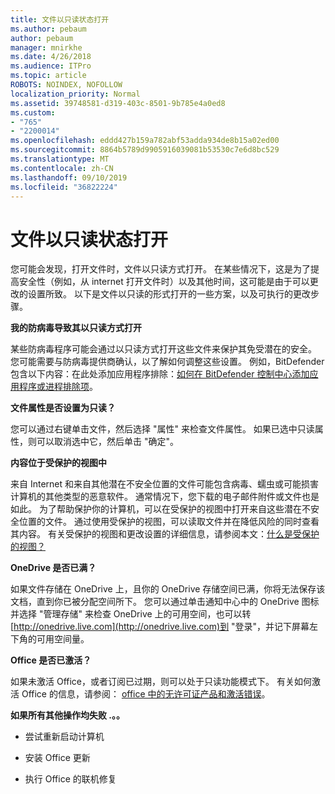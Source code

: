 ```yaml
---
title: 文件以只读状态打开
ms.author: pebaum
author: pebaum
manager: mnirkhe
ms.date: 4/26/2018
ms.audience: ITPro
ms.topic: article
ROBOTS: NOINDEX, NOFOLLOW
localization_priority: Normal
ms.assetid: 39748581-d319-403c-8501-9b785e4a0ed8
ms.custom:
- "765"
- "2200014"
ms.openlocfilehash: eddd427b159a782abf53adda934de8b15a02ed00
ms.sourcegitcommit: 8864b5789d9905916039081b53530c7e6d8bc529
ms.translationtype: MT
ms.contentlocale: zh-CN
ms.lasthandoff: 09/10/2019
ms.locfileid: "36822224"
---
```

# <a name="file-open-read-only"></a>文件以只读状态打开

您可能会发现，打开文件时，文件以只读方式打开。 在某些情况下，这是为了提高安全性（例如，从 internet 打开文件时）以及其他时间，这可能是由于可以更改的设置所致。 以下是文件以只读的形式打开的一些方案，以及可执行的更改步骤。
  
 **我的防病毒导致其以只读方式打开**
  
某些防病毒程序可能会通过以只读方式打开这些文件来保护其免受潜在的安全。 您可能需要与防病毒提供商确认，以了解如何调整这些设置。 例如，BitDefender 包含以下内容：在此处添加应用程序排除：[如何在 BitDefender 控制中心添加应用程序或进程排除项](https://aka.ms/AA6098i)。
  
 **文件属性是否设置为只读？**
  
您可以通过右键单击文件，然后选择 "属性" 来检查文件属性。 如果已选中只读属性，则可以取消选中它，然后单击 "确定"。
  
 **内容位于受保护的视图中**
  
来自 Internet 和来自其他潜在不安全位置的文件可能包含病毒、蠕虫或可能损害计算机的其他类型的恶意软件。 通常情况下，您下载的电子邮件附件或文件也是如此。 为了帮助保护你的计算机，可以在受保护的视图中打开来自这些潜在不安全位置的文件。 通过使用受保护的视图，可以读取文件并在降低风险的同时查看其内容。 有关受保护的视图和更改设置的详细信息，请参阅本文：[什么是受保护的视图？](https://support.office.com/article/d6f09ac7-e6b9-4495-8e43-2bbcdbcb6653)
  
 **OneDrive 是否已满？**
  
如果文件存储在 OneDrive 上，且你的 OneDrive 存储空间已满，你将无法保存该文档，直到你已被分配空间所下。 您可以通过单击通知中心中的 OneDrive 图标并选择 "管理存储" 来检查 OneDrive 上的可用空间，也可以转[http://onedrive.live.com](http://onedrive.live.com)到 "登录"，并记下屏幕左下角的可用空间量。
  
 **Office 是否已激活？**
  
如果未激活 Office，或者订阅已过期，则可以处于只读功能模式下。 有关如何激活 Office 的信息，请参阅： [office 中的无许可证产品和激活错误](https://support.office.com/article/0d23d3c0-c19c-4b2f-9845-5344fedc4380)。
  
 **如果所有其他操作均失败 .。。**
  
- 尝试重新启动计算机
    
- 安装 Office 更新
    
- 执行 Office 的联机修复
    

